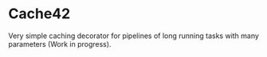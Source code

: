 # Cache42

Very simple caching decorator for pipelines of long running tasks with many parameters (Work in progress).